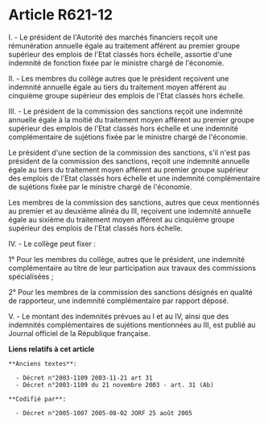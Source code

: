 # Article R621-12

I. - Le président de l'Autorité des marchés financiers reçoit une rémunération annuelle égale au traitement afférent au
premier groupe supérieur des emplois de l'Etat classés hors échelle, assortie d'une indemnité de fonction fixée par le
ministre chargé de l'économie.

II. - Les membres du collège autres que le président reçoivent une indemnité annuelle égale au tiers du traitement moyen
afférent au cinquième groupe supérieur des emplois de l'Etat classés hors échelle.

III. - Le président de la commission des sanctions reçoit une indemnité annuelle égale à la moitié du traitement moyen
afférent au premier groupe supérieur des emplois de l'Etat classés hors échelle et une indemnité complémentaire de sujétions
fixée par le ministre chargé de l'économie.

Le président d'une section de la commission des sanctions, s'il n'est pas président de la commission des sanctions, reçoit
une indemnité annuelle égale au tiers du traitement moyen afférent au premier groupe supérieur des emplois de l'Etat classés
hors échelle et une indemnité complémentaire de sujétions fixée par le ministre chargé de l'économie.

Les membres de la commission des sanctions, autres que ceux mentionnés au premier et au deuxième alinéa du III, reçoivent une
indemnité annuelle égale au sixième du traitement moyen afférent au cinquième groupe supérieur des emplois de l'Etat classés
hors échelle.

IV. - Le collège peut fixer :

1° Pour les membres du collège, autres que le président, une indemnité complémentaire au titre de leur participation aux
travaux des commissions spécialisées ;

2° Pour les membres de la commission des sanctions désignés en qualité de rapporteur, une indemnité complémentaire par
rapport déposé.

V. - Le montant des indemnités prévues au I et au IV, ainsi que des indemnités complémentaires de sujétions mentionnées au
III, est publié au Journal officiel de la République française.

**Liens relatifs à cet article**

	**Anciens textes**:

	  - Décret n°2003-1109 2003-11-21 art 31
	  - Décret n°2003-1109 du 21 novembre 2003 - art. 31 (Ab)

	**Codifié par**:

	  - Décret n°2005-1007 2005-08-02 JORF 25 août 2005
